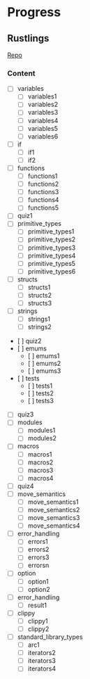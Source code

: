 # Progress

## Rustlings
[Repo](https://github.com/rust-lang/rustlings)

### Content
- [ ] variables
    - [ ] variables1
    - [ ] variables2
    - [ ] variables3
    - [ ] variables4
    - [ ] variables5
    - [ ] variables6
- [ ] if 
    - [ ] if1
    - [ ] if2
- [ ] functions
    - [ ] functions1
    - [ ] functions2
    - [ ] functions3
    - [ ] functions4
    - [ ] functions5
- [ ] quiz1
- [ ] primitive_types
    - [ ] primitive_types1
    - [ ] primitive_types2
    - [ ] primitive_types3
    - [ ] primitive_types4
    - [ ] primitive_types5
    - [ ] primitive_types6
- [ ] structs
    - [ ] structs1
    - [ ] structs2
    - [ ] structs3
- [ ] strings
    - [ ] strings1
    - [ ] strings2
- [ ] quiz2
- [ ] emums
    - [ ] emums1
    - [ ] emums2
    - [ ] emums3
- [ ] tests
    - [ ] tests1
    - [ ] tests2
    - [ ] tests3
- [ ] quiz3
- [ ] modules
    - [ ] modules1
    - [ ] modules2
- [ ] macros
    - [ ] macros1
    - [ ] macros2
    - [ ] macros3
    - [ ] macros4
- [ ] quiz4
- [ ] move_semantics
    - [ ] move_semantics1
    - [ ] move_semantics2
    - [ ] move_semantics3
    - [ ] move_semantics4
- [ ] error_handling
    - [ ] errors1
    - [ ] errors2
    - [ ] errors3
    - [ ] errorsn
- [ ] option
    - [ ] option1
    - [ ] option2
- [ ] error_handling
    - [ ] result1
- [ ] clippy
    - [ ] clippy1
    - [ ] clippy2
- [ ] standard_library_types  
    - [ ] arc1
    - [ ] iterators2
    - [ ] iterators3
    - [ ] iterators4
